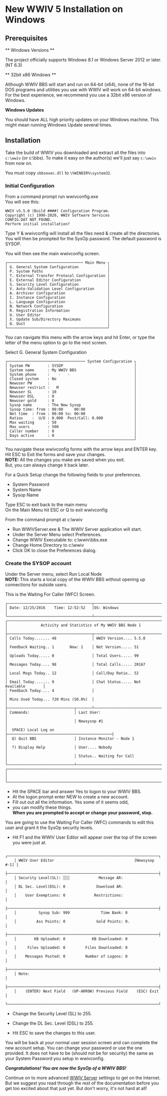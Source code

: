 # New WWIV 5 Installation on Windows

## Prerequisites

** Windows Versions **

The project officially supports Windows 8.1 or 
Windows Server 2012 or later. (NT 6.3)

** 32bit x86 Windows **

Although WWIV BBS will start and run on 64-bit (x64), 
none of the 16-bit DOS programs and utilities you use 
with WWIV will work on 64-bit windows. For the best
experience, we recommend you use a 32bit x86 version of Windows.

**Windows Updates**

You should have ALL high priority updates on your Windows
machine. This might mean running Windows Update several
times.

## Installation

Take the build of WWIV you downloaded and extract all the files 
into ```c:\wwiv``` (or c:\bbs). To make it easy on the author(s) we'll 
just say ```c:\wwiv``` from now on.

You must copy  ```sbbsexec.dll``` to ```\%WINDIR%\system32```.

### Initial Configuration
From a command prompt run wwivconfig.exe  
You will see this:  

    WWIV v5.5.0 (Build ####) Configuration Program.
    Copyright (c) 1998-2020, WWIV Software Services
    CONFIG.DAT NOT FOUND.
    Perform initial installation?

Type Y & wwivconfig will install all the files need & create all the directories. You will then be prompted for the SysOp password. The default password is SYSOP.

You will then see the main wwivconfig screen.

    ┌────────────────────────────────── Main Menu ┐
    │ G. General System Configuration             │
    │ P. System Paths                             │
    │ T. External Transfer Protocol Configuration │
    │ E. External Editor Configuration            │
    │ S. Security Level Configuration             │
    │ V. Auto-Validation Level Configuration      │
    │ A. Archiver Configuration                   │
    │ I. Instance Configuration                   │
    │ L. Language Configuration                   │
    │ N. Network Configuration                    │
    │ R. Registration Information                 │
    │ U. User Editor                              │
    │ X. Update Sub/Directory Maximums            │
    │ Q. Quit                                     │
    └─────────────────────────────────────────────┘

You can navigate this menu with the arrow keys and hit Enter,
or type the letter of the menu option to go to the next screen.

Select G. General System Configuration

    ┌─────────────────────────────────── System Configuration ┐
    │ System PW        : SYSOP                                │
    │ System name      : My WWIV BBS                          │
    │ System phone     :    -   -                             │
    │ Closed system    : No                                   │
    │ Newuser PW       :                                      │
    │ Newuser restrict :   M                                  │
    │ Newuser SL       : 10                                   │
    │ Newuser DSL      : 0                                    │
    │ Newuser gold     : 0                                    │
    │ Sysop name       : The New Sysop                        │
    │ Sysop time: from : 00:00     00:00                      │
    │ Net time  : from : 00:00 to: 00:00                      │
    │ Ratios    :  U/D : 0.000  Post/Call: 0.000              │
    │ Max waiting      : 50                                   │
    │ Max users        : 500                                  │
    │ Caller number    : 0                                    │
    │ Days active      : 0                                    │
    └─────────────────────────────────────────────────────────┘

You navigate these wwivconfig forms with the arrow keys and ENTER key.
Hit ESC to Exit the forms and save your changes.  
**NOTE:** All the changes you make are saved when you exit.  
But, you can always change it back later.

For a Quick Setup change the following fields to your preferences.

* System Password  
* System Name  
* Sysop Name  

Type ESC to exit back to the main menu  
On the Main Menu hit ESC or Q to exit wwivconfig

From the command prompt at c:\wwiv  

* Run WWIVServer.exe & The WWIV Server application will start.  
* Under the Server Menu select Preferences.  
* Change WWIV Executable to: c:\wwiv\bbs.exe  
* Change Home Directory to c:\wwiv  
* Click OK to close the Preferences dialog.  

### Create the SYSOP account

Under the Server menu, select Run Local Node  
**NOTE:** This starts a local copy of the WWIV BBS without opening up 
connections for outside users.

This is the Waiting For Caller (WFC) Screen.

```
┌──────────────────────────────────────┬───────────────────────────────────────┐
│ Date: 12/25/2016    Time: 12:52:52   │OS: Windows                            │
└──────────────────────────────────────┴───────────────────────────────────────┘
┌──────────────────────────────────────────────────────────────────────────────┐
│               Activity and Statistics of My WWIV BBS Node 1                  │
├──────────────────────────────────────┬───────────────────────────────────────┤
│ Calls Today....... 48                │ WWIV Version.... 5.5.0                │
│ Feedback Waiting.. 1       New: 1    │ Net Version..... 51                   │
│ Uploads Today..... 0                 │ Total Users..... 99                   │
│ Messages Today.... 98                │ Total Calls..... 20167                │
│ Local Msgs Today.. 12                │ Call/Day Ratio.. 52                   │
│ Email Today....... 9                 │ Chat Status..... Not Available        │
│ Feedback Today.... 4                 │                                       │
│ Mins Used Today... 720 Mins (50.0%)  │                                       │
├──────────────────────────────┬───────┴───────────────────────────────────────┤
│ Commands:                    │ Last User:                                    │
│                              │ Newsysop #1                                   │
│  SPACE) Local Log on         ├───────────────────────────────────────────────┤
│  Q) Quit BBS                 │ Instance Monitor - Node 1                     │
│  ?) Display Help             │ User.... Nobody                               │
│                              │ Status.. Waiting for Call                     │
└──────────────────────────────┴───────────────────────────────────────────────┘
┌──────────────────────────────────────────────────────────────────────────────┐
│                                                                              │
└──────────────────────────────────────────────────────────────────────────────┘
```

* Hit the SPACE bar and answer Yes to logon to your WWIV BBS.  
* At the logon prompt enter NEW to create a new account.  
* Fill out out all the information. Yes some of it seems odd,
* you can modify these things.  
**When you are prompted to accept or change your password, stop.**

You are going to use the Waiting For Caller (WFC) commands to edit this user and
grant it the SysOp security levels.

* Hit F1 and the WWIV User Editor will appear over the top of the 
screen you were just at.

```
    ┌────────────────────────────────────────────────────────────────────┐
    │ WWIV User Editor                                    [Newsysop #-1] │
    ├────────────────────────────────────────────────────────────────────┤
    │ Security Level(SL): ░░░             Message AR:                    │
    │ DL Sec. Level(DSL): 0              Download AR:                    │
    │    User Exemptions: 0             Restrictions:                    │
    ├────────────────────────────────────────────────────────────────────┤
    │          Sysop Sub: 999              Time Bank: 0                  │
    │         Ass Points: 0              Gold Points: 0.                 │
    ├────────────────────────────────────────────────────────────────────┤
    │        KB Uploaded: 0            KB Downloaded: 0                  │
    │     Files Uploaded: 0         Files Downloaded: 0                  │
    │    Messages Posted: 0         Number of Logons: 0                  │
    ├────────────────────────────────────────────────────────────────────┤
    │ Note:                                                              │
    ├────────────────────────────────────────────────────────────────────┤
    │    (ENTER) Next Field   (UP-ARROW) Previous Field    (ESC) Exit    │
    └────────────────────────────────────────────────────────────────────┘
```

* Change the Security Level (SL) to 255.
* Change the DL Sec. Level (DSL) to 255.  

* Hit ESC to save the changes to this user.  

You will be back at your normal user session screen and can complete the
new account setup. You can change your password or use the one provided.
It does not have to be (should not be for security) the same as your 
System Password you setup in wwivconfig.

_**Congratulations! You are now the SysOp of a WWIV BBS!**_

Continue on to more advanced [WWIV Server](/conn/telnet.md) settings 
to get on the Internet. But we suggest you read through the rest of the 
documentation before you get too excited about that just yet. But don't worry, 
it's not hard at all!
